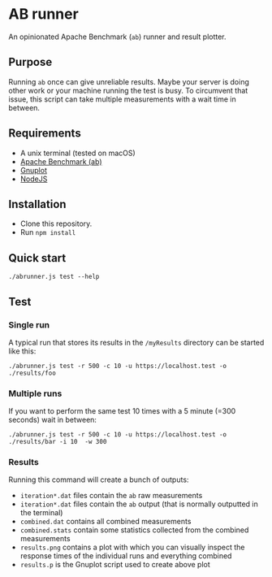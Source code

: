 # AB runner
An opinionated Apache Benchmark (`ab`) runner and result plotter.

## Purpose

Running `ab` once can give unreliable results. Maybe your server is doing other work or your machine running the test is busy. To circumvent that issue, this script can take multiple measurements with a wait time in between.

## Requirements

- A unix terminal (tested on macOS)
- [Apache Benchmark (ab)](https://httpd.apache.org/docs/2.4/programs/ab.html)
- [Gnuplot](http://gnuplot.info/)
- [NodeJS](https://nodejs.org/en/)

## Installation

- Clone this repository.
- Run `npm install`

## Quick start

```shell
./abrunner.js test --help
```

## Test

### Single run

A typical run that stores its results in the `/myResults` directory can be started like this:
```shell
./abrunner.js test -r 500 -c 10 -u https://localhost.test -o ./results/foo
```

### Multiple runs

If you want to perform the same test 10 times with a 5 minute (=300 seconds) wait in between:
```shell
./abrunner.js test -r 500 -c 10 -u https://localhost.test -o ./results/bar -i 10  -w 300
```

### Results

Running this command will create a bunch of outputs:
- `iteration*.dat` files contain the `ab` raw measurements
- `iteration*.dat` files contain the `ab` output (that is normally outputted in the terminal)
- `combined.dat` contains all combined measurements
- `combined.stats` contain some statistics collected from the combined measurements
- `results.png` contains a plot with which you can visually inspect the response times of the individual runs and everything combined
- `results.p` is the Gnuplot script used to create above plot
